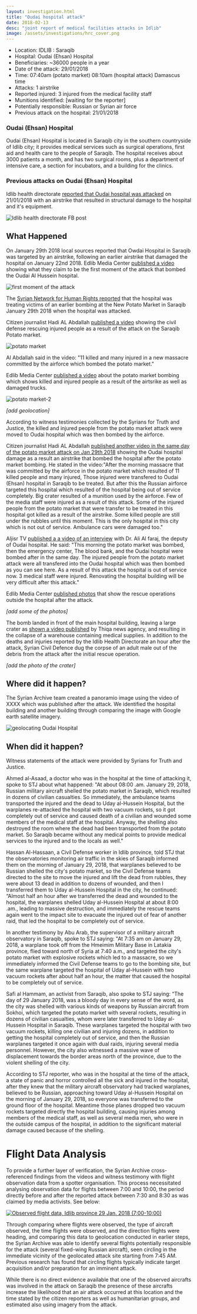 ```yaml
---
layout: investigation.html
title: "Oudai hospital attack"
date: 2018-02-13
desc: "joint report of medical facilities attacks in Idlib"
image: /assets/investigations/hrc_cover.png
---
```


- Location: IDLIB : Saraqib
- Hospital: Oudai (Ehsan) Hospital
- Beneficiaries: ~36000 people in a year
- Date of the attack: 29/01/2018
- Time: 07:40am (potato market) 08:10am (hospital attack) Damascus time
- Attacks: 1 airstrike
- Reported injured: 3 injured from the medical facility staff
- Munitions identified: [waiting for the reporter]
- Potentially responsible: Russian or Syrian air force
- Previous attack on the hospital: 21/01/2018

### Oudai (Ehsan) Hospital

Oudai (Ehsan) Hospital is located in Saraqib city in the southern countryside of Idlib city; it provides medical services such as surgical operations, first aid and health care to the people of Saraqib. The hospital receives about 3000 patients a month, and has two surgical rooms, plus a department of intensive care, a section for incubators, and a building for the clinics.

### Previous attacks on Oudai (Ehsan) Hospital

Idlib health directorate [reported that Oudai hospital was attacked](https://www.facebook.com/Idleb.Health.Directorate/posts/1190245281078825) on 21/01/2018 with an airstrike that resulted in structural damage to the hospital and it's equipment.

![Idlib health directorate FB post](/drafts/assets/pre-attack-oudai.png)

## What Happened

On January 29th 2018 local sources reported that Owdai Hospital in Saraqib was targeted by an airstrike, following an earlier airstrike that damaged the hospital on January 22nd 2018.
Edlib Media Center [published a video](https://www.youtube.com/watch?v=wQAVO0VECTs) showing what they claim to be the first moment of the attack that bombed the Oudai Al Hussein hospital.

![first moment of the attack](/drafts/assets/first-moment.png)

The [Syrian Network for Human Rights reported](http://sn4hr.org/sites/news/2018/01/29/russian-forces-shelled-oday-saraqeb-hospital-saraqeb-city-idlib-suburbs-january-29/) that the hospital was treating victims of an earlier bombing at the New Potato Market in Saraqib January 29th 2018 when the hospital was attacked.

Citizen journalist Hadi AL Abdallah [published a video](https://www.youtube.com/watch?v=DHf5r3aPhgU) showing the civil defense rescuing injured people as a result of the attack on the Saraqib Potato market.

![potato market](/drafts/assets/potators-market-1.png)

Al Abdallah said in the video: "11 killed and many injured in a new massacre committed by the airforce which bombed the potato market."

Edlib Media Center [published a video](https://www.youtube.com/watch?v=kEh1xqI9UJ8) about the potato market bombing which shows killed and injured people as a result of the airtsrike as well as damaged trucks.

![potato market-2](/drafts/assets/crater-potato-market.png)

_[add geolocation]_

According to witness testimonies collected by the Syrians for Truth and Justice, the killed and injured people from the potato market attack were moved to Oudai hospital which was then bombed by the airforce.

Citizen journalist Hadi AL Abdallah [published another video in the same day of the potato market attack on Jan 29th 2018](https://www.youtube.com/watch?v=R1LYNZ5-1BA) showing the Oudai hospital damage as a result an airstrike that bombed the hospital after the potato market bombing. He stated in the video:"After the morning massacre that was committed by the airforce in the potato market which resulted of 11 killed people and many injured, Those injured were transfered to Oudai (Ehsan) hospital in Saraqib to be treated. But after this the Russian airforce targeted this hospital which resulted of the hospital being out of service completely. Big crater resulted of a munition used by the airforce. Few of the media staff were injured as a result of this attack. Some of the injured people from the potato market that were transfer to be treated in this hospital got killed as a result of the airstrike. Some killed people are still under the rubbles until this moment. This is the only hospital in this city which is not out of service. Ambulance cars were damaged too."

Aljisr TV [published a a video of an interview](https://www.youtube.com/watch?v=dmcvVs1l3LY) with Dr. Ali Al faraj, the deputy of Oudai hospital. He said: "This morning the potato market was bombed, then the emergency center, The blood bank, and the Oudai hospital were bombed after in the same day. The injured people from the potato market attack were all transfered into the Oudai hospital which was then bombed as you can see here. As a result of this attack the hospital is out of service now. 3 medical staff were injured. Renovating the hospital building will be very difficult after this attack."

Edlib Media Center [published photos](https://www.facebook.com/EdlibEmc1/photos/pcb.2020739931472899/2020739648139594/?type=3&theater) that show the rescue operations outside the hospital after the attack.

_[add some of the photos]_

The bomb landed in front of the main hospital building, leaving a large crater as [shown a video published](https://www.youtube.com/watch?v=qi_h0TDek5A) by Thiqa news agency, and resulting in the collapse of a warehouse containing medical supplies. In addition to the deaths and injuries reported by the Idlib Health Directorate an hour after the attack, Syrian Civil Defence dug the corpse of an adult male out of the debris from the attack after the initial rescue operation.

_[add the photo of the crater]_

## Where did it happen?

The Syrian Archive team created a panoramio image using the video of XXXX which was published after the attack.
We identified the hospital building and another building through comparing the image with Google earth satellite imagery.

![geolocating Oudai Hospital](/drafts/assets/oudai-geolocation-1.jpg)

## When did it happen?


Witness statements of the attack were provided by Syrians for Truth and Justice.

Ahmed al-Asaad, a doctor who was in the hospital at the time of attacking it, spoke to STJ about what happened:
"At about 08:00 .am. January 29, 2018, Russian military aircraft shelled the potato market in Saraqib, which resulted in dozens of civilian casualties. So immediately, the ambulance teams transported the injured and the dead to Uday al-Hussein Hospital, but the warplanes re-attacked the hospital with two vacuum rockets, so it got completely out of service and caused death of a civilian and wounded some members of the medical staff at the hospital. Anyway, the shelling also destroyed the room where the dead had been transported from the potato market. So Saraqib became without any medical points to provide medical services to the injured and to the locals as well."

Hassan Al-Hassaan, a Civil Defense worker in Idlib province, told STJ that the observatories monitoring air traffic in the skies of Saraqib informed them on the morning of January 29, 2018, that warplanes believed to be Russian shelled the city's potato market, so the Civil Defense teams directed to the site to move the injured and lift the dead from rubbles, they were about 13 dead in addition to dozens of wounded, and then I transferred them to Uday al-Hussein Hospital in the city, he continued:
“Almost half an hour after we transferred the dead and wounded to the hospital, the warplanes shelled Uday al-Hussein Hospital at about 8:00 .am., leading to massive destruction, and immediately the rescue teams again went to the impact site to evacuate the injured out of fear of another raid, that led the hospital to be completely out of service.

In another testimony by Abu Arab, the supervisor of a military aircraft observatory in Saraqib, spoke to STJ saying:
"At 7:35 am on January 29, 2018, a warplane took off from the Hmeimim Military Base in Latakia province, flied toward north of Syria at 7:40 a.m., and targeted the city's potato market with explosive rockets which led to a massacre, so we immediately informed the Civil Defense teams to go to the bombing site, but the same warplane targeted the hospital of Uday al-Hussein with two vacuum rockets after about half an hour, the matter that caused the hospital to be completely out of service.

Safi al Hammam, an activist from Saraqib, also spoke to STJ saying:
“The day of 29 January 2018, was a bloody day in every sense of the word, as the city was shelled with various kinds of weapons by Russian aircraft from Sokhoi, which targeted the potato market with several rockets, resulting in dozens of civilian casualties, whom were later transferred to Uday al-Hussein Hospital in Saraqib. These warplanes targeted the hospital with two vacuum rockets, killing one civilian and injuring dozens, in addition to getting the hospital completely out of service, and then the Russian warplanes targeted it once again with dual raids, injuring several media personnel. However, the city also witnessed a massive wave of displacement towards the border areas north of the province, due to the violent shelling of the city.

According to STJ reporter, who was in the hospital at the time of the attack, a state of panic and horror controlled all the sick and injured in the hospital, after they knew that the military aircraft observatory had tracked warplanes, believed to be Russian, approaching toward Uday al-Hussein Hospital on the morning of January 29, 2018, so everyone was transferred to the ground floor of the hospital. Meantime those planes dropped two vacuum rockets targeted directly the hospital building, causing injuries among members of the medical staff, as well as several media men, who were in the outside campus of the hospital, in addition to the significant material damage caused because of the shelling.

# Flight Data Analysis

To provide a further layer of verification, the Syrian Archive cross-referenced findings from the videos and witness testimony with flight observation data from a spotter organisation. This process necessitated analysing observation data for flights between 7:00 and 10:00, the period directly before and after the reported attack between 7:30 and 8:30 as was claimed by media activists. See below:

[//]: <> (Start tableau embed code)

<div class='tableauPlaceholder' id='viz1518615160437' style='position: relative'><noscript><a href='#'><img alt='Observed flight data, Idlib province 29 Jan. 2018 (7:00-10:00) ' src='https:&#47;&#47;public.tableau.com&#47;static&#47;images&#47;29&#47;29012018_saraqib&#47;Sheet1&#47;1_rss.png' style='border: none' /></a></noscript><object class='tableauViz'  style='display:none;'><param name='host_url' value='https%3A%2F%2Fpublic.tableau.com%2F' /> <param name='embed_code_version' value='3' /> <param name='site_root' value='' /><param name='name' value='29012018_saraqib&#47;Sheet1' /><param name='tabs' value='no' /><param name='toolbar' value='yes' /><param name='static_image' value='https:&#47;&#47;public.tableau.com&#47;static&#47;images&#47;29&#47;29012018_saraqib&#47;Sheet1&#47;1.png' /> <param name='animate_transition' value='yes' /><param name='display_static_image' value='yes' /><param name='display_spinner' value='yes' /><param name='display_overlay' value='yes' /><param name='display_count' value='yes' /><param name='filter' value='publish=yes' /></object></div>                <script type='text/javascript'>                    var divElement = document.getElementById('viz1518615160437');                    var vizElement = divElement.getElementsByTagName('object')[0];                    vizElement.style.width='100%';vizElement.style.height=(divElement.offsetWidth*0.75)+'px';                    var scriptElement = document.createElement('script');                    scriptElement.src = 'https://public.tableau.com/javascripts/api/viz_v1.js';                    vizElement.parentNode.insertBefore(scriptElement, vizElement);                </script>

[//]: <> (End tableau embed code)

Through comparing where flights were observed, the type of aircraft observed, the time flights were observed, and the direction flights were heading, and comparing this data to geolocation conducted in earlier steps, the Syrian Archive was able to identify several flights potentially responsible for the attack (several fixed-wing Russian aircraft), seen circling in the immediate vicinity of the geolocated attack site starting from 7:45 AM. Previous research has found that circling flights typically indicate target acquisition and/or preparation for an imminent attack.

While there is no direct evidence available that one of the observed aircrafts was involved in the attack on Saraqib the presence of these aircrafts increase the likelihood that an air attack occurred at this location and the time stated by the citizen reporters as well as humanitarian groups, and estimated also using imagery from the attack.
